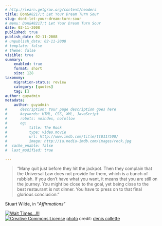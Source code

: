 ```yaml
---
# http://learn.getgrav.org/content/headers
title: Don&#8217;t Let Your Dream Turn Sour
slug: dont-let-your-dream-turn-sour
# menu: Don&#8217;t Let Your Dream Turn Sour
date: 02-11-2008
published: true
publish_date: 02-11-2008
# unpublish_date: 02-11-2008
# template: false
# theme: false
visible: true
summary:
    enabled: true
    format: short
    size: 128
taxonomy:
    migration-status: review
    category: [quotes]
    tag: []
author: guyadmin
metadata:
    author: guyadmin
#      description: Your page description goes here
#      keywords: HTML, CSS, XML, JavaScript
#      robots: noindex, nofollow
#      og:
#          title: The Rock
#          type: video.movie
#          url: http://www.imdb.com/title/tt0117500/
#          image: http://ia.media-imdb.com/images/rock.jpg
#  cache_enable: false
#  last_modified: true

---
```


> “Many quit just before they hit the jackpot. Then they complain that the Universal Law does not provide for them, which is a bunch of rubbish. If you don’t have what you want, it means that you are still on the journey. You might be close to the goal, yet being close to the best restaurant is not dinner. You have to press on to that final glorious conclusion.”

Stuart Wilde, in “*Affirmations*”

[![Wait Times…!!!](http://farm3.static.flickr.com/2308/2201884734_9b2849318f_m.jpg)](http://www.flickr.com/photos/62202285@N00/2201884734/ "Wait Times…!!!")  
[![Creative Commons License](https://2018.guyjames.com/wp-content/plugins/photo-dropper/images/cc.png)](http://creativecommons.org/licenses/by-nc-nd/2.0/ "Attribution-NonCommercial-NoDerivs License") [photo](http://www.photodropper.com/photos/) credit: [denis collette](http://www.flickr.com/photos/62202285@N00/2201884734/ "denis collette")
